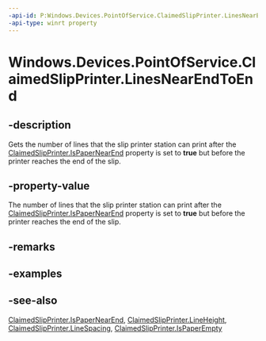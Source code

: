 ----api-id: P:Windows.Devices.PointOfService.ClaimedSlipPrinter.LinesNearEndToEnd
-api-type: winrt property
---<!-- Property syntaxpublic uint LinesNearEndToEnd { get; }--># Windows.Devices.PointOfService.ClaimedSlipPrinter.LinesNearEndToEnd## -descriptionGets the number of lines that the slip printer station can print after the [ClaimedSlipPrinter.IsPaperNearEnd](claimedslipprinter_ispapernearend.md) property is set to **true** but before the printer reaches the end of the slip.## -property-valueThe number of lines that the slip printer station can print after the [ClaimedSlipPrinter.IsPaperNearEnd](claimedslipprinter_ispapernearend.md) property is set to **true** but before the printer reaches the end of the slip.## -remarks## -examples## -see-also[ClaimedSlipPrinter.IsPaperNearEnd](claimedslipprinter_ispapernearend.md), [ClaimedSlipPrinter.LineHeight](claimedslipprinter_lineheight.md), [ClaimedSlipPrinter.LineSpacing](claimedslipprinter_linespacing.md), [ClaimedSlipPrinter.IsPaperEmpty](claimedslipprinter_ispaperempty.md)